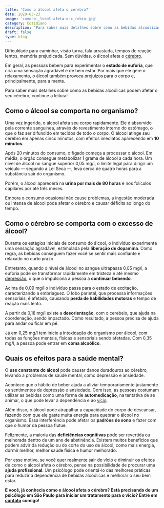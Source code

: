 ```yaml
---
title: 'Como o álcool afeta o cérebro?'
date: 2020-03-23
image: 'como-o-_lcool-afeta-o-c_rebro.jpg'
category: Cotidiano
description: 'Para saber mais detalhes sobre como as bebidas alcoólicas podem afetar o seu cérebro, continue a leitura!'
draft: false
type: blog
---
```


Dificuldade para caminhar, visão turva, fala arrastada, tempos de reação lentos, memória prejudicada. Sem dúvidas, o álcool afeta o [cérebro](/entendendo-o-cerebro-para-sair-bem-nas-fotos/).

Em geral, as pessoas bebem para experimentar o **estado de euforia**, que cria uma sensação agradável e de bem estar. Por mais que ele gere o relaxamento, o álcool também provoca prejuízos para o corpo e, principalmente, para a mente.

Para saber mais detalhes sobre como as bebidas alcoólicas podem afetar o seu cérebro, continue a leitura!

## **Como o álcool se comporta no organismo?**

Uma vez ingerido, o álcool afeta seu corpo rapidamente. Ele é absorvido pela corrente sanguínea, através do revestimento interno do estômago, o que o faz ser difundido em tecidos de todo o corpo. O álcool atinge seu cérebro em apenas cinco minutos, com efeitos imediatos aparecendo em **10 minutos**.

Após 20 minutos do consumo, o fígado começa a processar o álcool. Em média, o órgão consegue metabolizar 1 grama de álcool a cada hora. Um nível de álcool no sangue superior 0,05 mg/l, o limite legal para dirigir um veículo — segundo a Lei Seca —, leva cerca de quatro horas para a substância sair do organismo.

Porém, o álcool aparecerá na **urina por mais de 80 horas** e nos folículos capilares por até três meses.

Embora o consumo ocasional não cause problemas, a ingestão moderada ou intensa de álcool pode afetar o cérebro e causar déficits ao longo do tempo.

## **Como o cérebro se comporta com o excesso de álcool?**

Durante os estágios iniciais de consumo do álcool, o indivíduo experimenta uma sensação agradável, estimulada pela **liberação de dopamina**. Como regra, as bebidas conseguem fazer você se sentir mais confiante e relaxado no curto prazo.

Entretanto, quando o nível de álcool no sangue ultrapassa 0,05 mg/l, a euforia pode se transformar rapidamente em tristeza e até mesmo [depressão](/tristeza-ou-depressao-como-diferenciar-uma-da-outra/), o que o impulsiona a pessoa a **continuar bebendo**.

Acima de 0,09 mg/l o indivíduo passa para o estado de excitação, caracterizando a embriaguez. O lobo parietal, que processa informações sensoriais, é afetado, causando **perda de habilidades motoras** e tempo de reação mais lento.

A partir de 0,18 mg/l existe a **desorientação**, com o cerebelo, que ajuda na coordenação, sendo impactado. Como resultado, a pessoa precisa de ajuda para andar ou ficar em pé.

Já em 0,25 mg/l tem início a intoxicação do organismo por álcool, com todas as funções mentais, físicas e sensoriais sendo afetadas. Com 0,35 mg/l, a pessoa pode entrar em **coma alcoólico**.

## **Quais os efeitos para a saúde mental?**

O **uso constante do álcool** pode causar danos duradouros ao cérebro, levando a problemas de saúde mental, como depressão e ansiedade.

Acontece que o hábito de beber ajuda a aliviar temporariamente justamente os sentimentos de depressão e ansiedade. Com isso, as pessoas costumam utilizar as bebidas como uma forma de **automedicação**, na tentativa de se animar, o que pode levar à dependência e ao [vício](/drogas-e-seus-vicios-sociais/).

Além disso, o álcool pode atrapalhar a capacidade do corpo de descansar, fazendo com que ele gaste muita energia para quebrar o álcool no organismo. Essa interferência pode afetar os **padrões de sono** e fazer com que o humor da pessoa flutue.

Felizmente, a maioria das **deficiências cognitivas** pode ser revertida ou melhorada dentro de um ano de abstinência. Existem muitos benefícios que podem advir da redução ou do corte do uso de álcool, como mais energia, dormir melhor, melhor saúde física e humor melhorado.

Por esse motivo, se você quer realmente sair do vício e diminuir os efeitos de como o álcool afeta o cérebro, pense na possibilidade de procurar uma **ajuda profissional**. Um psicólogo pode orientá-lo das melhores práticas para reduzir a dependência de bebidas alcoólicas e melhorar o seu bem estar.

**E você, já conhecia como o álcool afeta o cérebro? Está precisando de um psicólogo em São Paulo para iniciar um tratamento para o vício? Entre em** [**contato**](/contato/) **comigo!**
